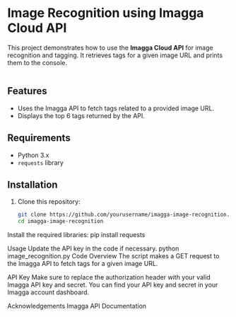 
# Image Recognition using Imagga Cloud API

This project demonstrates how to use the **Imagga Cloud API** for image recognition and tagging. It retrieves tags for a given image URL and prints them to the console.

<p align="center">
<img src="">
  </p>

## Features

- Uses the Imagga API to fetch tags related to a provided image URL.
- Displays the top 6 tags returned by the API.

## Requirements

- Python 3.x
- `requests` library

## Installation

1. Clone this repository:
   ```bash
   git clone https://github.com/yourusername/imagga-image-recognition.git
   cd imagga-image-recognition

Install the required libraries:
pip install requests

Usage
Update the API key in the code if necessary.
python image_recognition.py
Code Overview
The script makes a GET request to the Imagga API to fetch tags for a given image URL.

API Key
Make sure to replace the authorization header with your valid Imagga API key and secret. You can find your API key and secret in your Imagga account dashboard.

Acknowledgements
Imagga API Documentation
